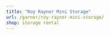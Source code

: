 ```yaml
---
title: "Roy Raynor Mini Storage"
url: /garner/roy-raynor-mini-storage/
shop: storage rental
---
```

